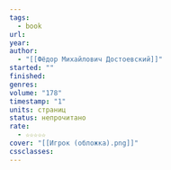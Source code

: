 ```yaml
---
tags:
  - book
url: 
year: 
author:
  - "[[Фёдор Михайлович Достоевский]]"
started: ""
finished: 
genres: 
volume: "178"
timestamp: "1"
units: страниц
status: непрочитано
rate:
  - ☆☆☆☆☆
cover: "[[Игрок (обложка).png]]"
cssclasses: 
---
```

